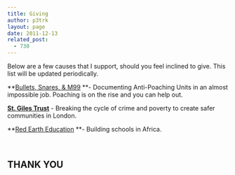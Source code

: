 ```yaml
---
title: Giving
author: p3trk
layout: page
date: 2011-12-13
related_post:
  - 730
---
```

Below are a few causes that I support, should you feel inclined to give. This list will be updated periodically.

**<a href="http://igg.me/p/54931?a=362595" onclick="javascript:_gaq.push(['_trackEvent','outbound-article','http://igg.me']);">Bullets, Snares, & M99</a> **- Documenting Anti-Poaching Units in an almost impossible job. Poaching is on the rise and you can help out.

**<a href="http://www.stgilestrust.org.uk/" onclick="javascript:_gaq.push(['_trackEvent','outbound-article','http://www.stgilestrust.org.uk']);" target="_blank">St. Giles Trust</a>** - Breaking the cycle of crime and poverty to create safer communities in London.

**<a href="http://www.redeartheducation.co.uk" onclick="javascript:_gaq.push(['_trackEvent','outbound-article','http://www.redeartheducation.co.uk']);" target="_blank">Red Earth Education</a> **- Building schools in Africa.

&nbsp;

## THANK YOU